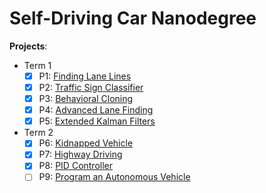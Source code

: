 # Self-Driving Car Nanodegree

**Projects**: 
- Term 1
  - [x] P1: [Finding Lane Lines](Term1/P1-Lane-Lines)   
  - [x] P2: [Traffic Sign Classifier](Term1/P2-Traffic-Sign-Classifier)
  - [x] P3: [Behavioral Cloning](Term1/P3-Behavioral-Cloning)
  - [x] P4: [Advanced Lane Finding](Term1/P4-Advanced-Lane-Finding)
  - [x] P5: [Extended Kalman Filters](Term1/P5-Extended-Kalman-Filters)

- Term 2
  - [x] P6: [Kidnapped Vehicle](Term2/P6-Kidnapped-Vehicle)
  - [x] P7: [Highway Driving](Term2/P7-Highway-Driving)
  - [x] P8: [PID Controller](Term2/P8-PID-Controller)
  - [ ] P9: [Program an Autonomous Vehicle](Term2/P9-Capstone-Project)
